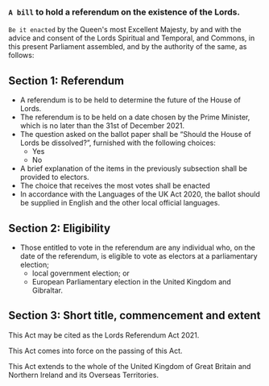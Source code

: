 ### `A bill` to hold a referendum on the existence of the Lords.

`Be it enacted` by the Queen's most Excellent Majesty, by and with the advice and consent of the Lords Spiritual and Temporal, and Commons, in this present Parliament assembled, and by the authority of the same, as follows:

## Section 1: Referendum
- A referendum is to be held to determine the future of the House of Lords.
- The referendum is to be held on a date chosen by the Prime Minister, which is no later than the 31st of December 2021.
- The question asked on the ballot paper shall be “Should the House of Lords be dissolved?”, furnished with the following choices:
  - Yes
  - No
- A brief explanation of the items in the previously subsection shall be provided to electors.
- The choice that receives the most votes shall be enacted
- In accordance with the Languages of the UK Act 2020, the ballot should be supplied in English and the other local official languages.

## Section 2: Eligibility
- Those entitled to vote in the referendum are any individual who, on the date of the referendum, is eligible to vote as electors at a parliamentary election;
  - local government election; or
  - European Parliamentary election in the United Kingdom and Gibraltar.
  
## Section 3: Short title, commencement and extent
This Act may be cited as the Lords Referendum Act 2021.

This Act comes into force on the passing of this Act.

This Act extends to the whole of the United Kingdom of Great Britain and Northern Ireland and its Overseas Territories.

